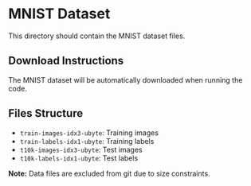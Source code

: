 # MNIST Dataset

This directory should contain the MNIST dataset files.

## Download Instructions

The MNIST dataset will be automatically downloaded when running the code.

## Files Structure
- `train-images-idx3-ubyte`: Training images
- `train-labels-idx1-ubyte`: Training labels
- `t10k-images-idx3-ubyte`: Test images
- `t10k-labels-idx1-ubyte`: Test labels

**Note:** Data files are excluded from git due to size constraints. 